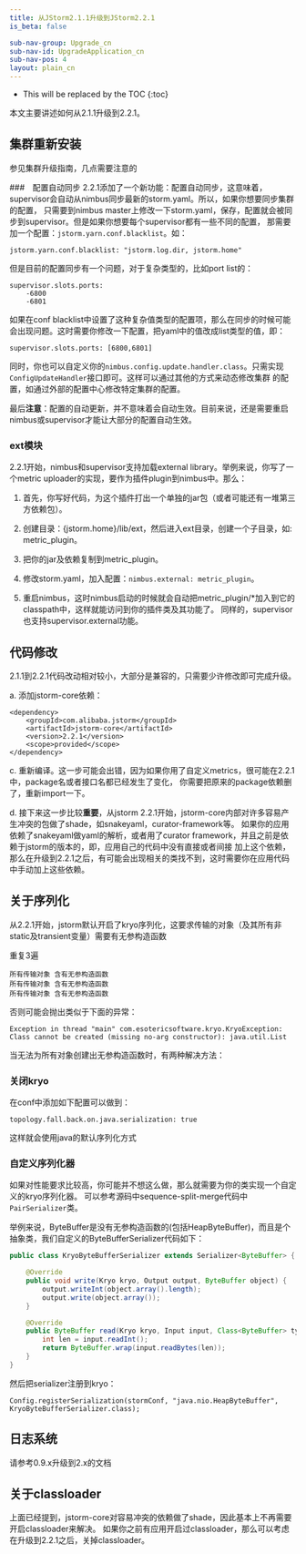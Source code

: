 ```yaml
---
title: 从JStorm2.1.1升级到JStorm2.2.1
is_beta: false

sub-nav-group: Upgrade_cn
sub-nav-id: UpgradeApplication_cn
sub-nav-pos: 4
layout: plain_cn
---
```


* This will be replaced by the TOC
{:toc}


本文主要讲述如何从2.1.1升级到2.2.1。

## 集群重新安装
参见集群升级指南，几点需要注意的

###　配置自动同步
2.2.1添加了一个新功能：配置自动同步，这意味着，supervisor会自动从nimbus同步最新的storm.yaml。所以，如果你想要同步集群的配置，
只需要到nimbus master上修改一下storm.yaml，保存，配置就会被同步到supervisor。但是如果你想要每个supervisor都有一些不同的配置，
那需要加一个配置：`jstorm.yarn.conf.blacklist`。如：

```
jstorm.yarn.conf.blacklist: "jstorm.log.dir, jstorm.home"
```
但是目前的配置同步有一个问题，对于复杂类型的，比如port list的：

```
supervisor.slots.ports:
    -6800
    -6801
```

如果在conf blacklist中设置了这种复杂值类型的配置项，那么在同步的时候可能会出现问题。这时需要你修改一下配置，把yaml中的值改成list类型的值，即：

```
supervisor.slots.ports: [6800,6801]
```
同时，你也可以自定义你的`nimbus.config.update.handler.class`。只需实现`ConfigUpdateHandler`接口即可。这样可以通过其他的方式来动态修改集群
的配置，如通过外部的配置中心修改特定集群的配置。

最后**注意**：配置的自动更新，并不意味着会自动生效。目前来说，还是需要重启nimbus或supervisor才能让大部分的配置自动生效。


### ext模块
2.2.1开始，nimbus和supervisor支持加载external library。举例来说，你写了一个metric uploader的实现，要作为插件plugin到nimbus中。那么：

1. 首先，你写好代码，为这个插件打出一个单独的jar包（或者可能还有一堆第三方依赖包）。

2. 创建目录：{jstorm.home}/lib/ext，然后进入ext目录，创建一个子目录，如: metric_plugin。

3. 把你的jar及依赖复制到metric_plugin。

4. 修改storm.yaml，加入配置：`nimbus.external: metric_plugin`。

5. 重启nimbus，这时nimbus启动的时候就会自动把metric_plugin/*加入到它的classpath中，这样就能访问到你的插件类及其功能了。
同样的，supervisor也支持supervisor.external功能。


## 代码修改

2.1.1到2.2.1代码改动相对较小，大部分是兼容的，只需要少许修改即可完成升级。

a. 添加jstorm-core依赖：

```
<dependency>
    <groupId>com.alibaba.jstorm</groupId>
    <artifactId>jstorm-core</artifactId>
    <version>2.2.1</version>
    <scope>provided</scope>
</dependency>
```

c. 重新编译。这一步可能会出错，因为如果你用了自定义metrics，很可能在2.2.1中，package名或者接口名都已经发生了变化，
你需要把原来的package依赖删了，重新import一下。

d. 接下来这一步比较**重要**，从jstorm 2.2.1开始，jstorm-core内部对许多容易产生冲突的包做了shade，如snakeyaml，curator-framework等。
如果你的应用依赖了snakeyaml做yaml的解析，或者用了curator framework，并且之前是依赖于jstorm的版本的，即，应用自己的代码中没有直接或者间接
加上这个依赖，那么在升级到2.2.1之后，有可能会出现相关的类找不到，这时需要你在应用代码中手动加上这些依赖。

## 关于序列化
从2.2.1开始，jstorm默认开启了kryo序列化，这要求传输的对象（及其所有非static及transient变量）需要有无参构造函数

重复3遍

```
所有传输对象 含有无参构造函数
所有传输对象 含有无参构造函数
所有传输对象 含有无参构造函数
```

否则可能会抛出类似于下面的异常：

```
Exception in thread "main" com.esotericsoftware.kryo.KryoException: Class cannot be created (missing no-arg constructor): java.util.List

```

当无法为所有对象创建出无参构造函数时，有两种解决方法：

### 关闭kryo

在conf中添加如下配置可以做到：

```
topology.fall.back.on.java.serialization: true
```
这样就会使用java的默认序列化方式

### 自定义序列化器

如果对性能要求比较高，你可能并不想这么做，那么就需要为你的类实现一个自定义的kryo序列化器。
可以参考源码中sequence-split-merge代码中`PairSerializer`类。

举例来说，ByteBuffer是没有无参构造函数的(包括HeapByteBuffer)，而且是个抽象类，我们自定义的ByteBufferSerializer代码如下：

```java
public class KryoByteBufferSerializer extends Serializer<ByteBuffer> {

    @Override
    public void write(Kryo kryo, Output output, ByteBuffer object) {
        output.writeInt(object.array().length);
        output.write(object.array());
    }

    @Override
    public ByteBuffer read(Kryo kryo, Input input, Class<ByteBuffer> type) {
        int len = input.readInt();
        return ByteBuffer.wrap(input.readBytes(len));
    }
}
```

然后把serializer注册到kryo：

```
Config.registerSerialization(stormConf, "java.nio.HeapByteBuffer", KryoByteBufferSerializer.class);
```

## 日志系统

请参考0.9.x升级到2.x的文档

## 关于classloader

上面已经提到，jstorm-core对容易冲突的依赖做了shade，因此基本上不再需要开启classloader来解决。
如果你之前有应用开启过classloader，那么可以考虑在升级到2.2.1之后，关掉classloader。

